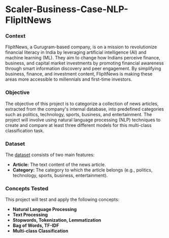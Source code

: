 # Scaler-Business-Case-NLP-FlipItNews

### Context

FlipItNews, a Gurugram-based company, is on a mission to revolutionize financial literacy in India by leveraging artificial intelligence (AI) and machine learning (ML). They aim to change how Indians perceive finance, business, and capital market investments by promoting financial awareness through smart information discovery and peer engagement. By simplifying business, finance, and investment content, FlipItNews is making these areas more accessible to millennials and first-time investors.

### Objective

The objective of this project is to categorize a collection of news articles, extracted from the company's internal database, into predefined categories such as politics, technology, sports, business, and entertainment. The project will involve using natural language processing (NLP) techniques to create and compare at least three different models for this multi-class classification task.

### Dataset

The [dataset](https://drive.google.com/file/d/1I3-pQFzbSufhpMrUKAROBLGULXcWiB9u/view?usp=sharing) consists of two main features:

- **Article:** The text content of the news article.
- **Category:** The category to which the article belongs (e.g., politics, technology, sports, business, entertainment).

### Concepts Tested

This project will test and apply the following concepts:

- **Natural Language Processing**
- **Text Processing**
- **Stopwords, Tokenization, Lemmatization**
- **Bag of Words, TF-IDF**
- **Multi-class Classification**
